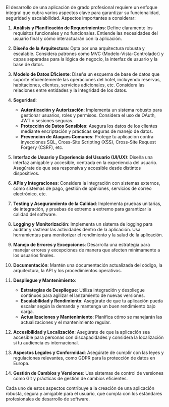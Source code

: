 El desarrollo de una aplicación de grado profesional requiere un enfoque integral que cubra varios aspectos clave para garantizar su funcionalidad, seguridad y escalabilidad. Aspectos importantes a considerar:

1. **Análisis y Planificación de Requerimientos**: Define claramente los requisitos funcionales y no funcionales. Entiende las necesidades del usuario final y cómo interactuarán con la aplicación.

2. **Diseño de la Arquitectura**: Opta por una arquitectura robusta y escalable. Considera patrones como MVC (Modelo-Vista-Controlador) y capas separadas para la lógica de negocio, la interfaz de usuario y la base de datos.

3. **Modelo de Datos Eficiente**: Diseña un esquema de base de datos que soporte eficientemente las operaciones del hotel, incluyendo reservas, habitaciones, clientes, servicios adicionales, etc. Considera las relaciones entre entidades y la integridad de los datos.

4. **Seguridad**:
   - **Autenticación y Autorización**: Implementa un sistema robusto para gestionar usuarios, roles y permisos. Considera el uso de OAuth, JWT o sesiones seguras.
   - **Protección de Datos Sensibles**: Asegura los datos de los clientes mediante encriptación y prácticas seguras de manejo de datos.
   - **Prevención de Ataques Comunes**: Protege tu aplicación contra inyecciones SQL, Cross-Site Scripting (XSS), Cross-Site Request Forgery (CSRF), etc.

5. **Interfaz de Usuario y Experiencia del Usuario (UI/UX)**: Diseña una interfaz amigable y accesible, centrada en la experiencia del usuario. Asegúrate de que sea responsiva y accesible desde distintos dispositivos.

6. **APIs y Integraciones**: Considera la integración con sistemas externos, como sistemas de pago, gestión de opiniones, servicios de correo electrónico, etc.

7. **Testing y Aseguramiento de la Calidad**: Implementa pruebas unitarias, de integración, y pruebas de extremo a extremo para garantizar la calidad del software.

8. **Logging y Monitorización**: Implementa un sistema de logging para auditar y rastrear las actividades dentro de la aplicación. Usa herramientas para monitorizar el rendimiento y la salud de la aplicación.

9. **Manejo de Errores y Excepciones**: Desarrolla una estrategia para manejar errores y excepciones de manera que afecten mínimamente a los usuarios finales.

10. **Documentación**: Mantén una documentación actualizada del código, la arquitectura, la API y los procedimientos operativos.

11. **Despliegue y Mantenimiento**:
    - **Estrategias de Despliegue**: Utiliza integración y despliegue continuos para agilizar el lanzamiento de nuevas versiones.
    - **Escalabilidad y Rendimiento**: Asegúrate de que tu aplicación pueda escalar según la demanda y mantenga un buen rendimiento bajo carga.
    - **Actualizaciones y Mantenimiento**: Planifica cómo se manejarán las actualizaciones y el mantenimiento regular.

12. **Accesibilidad y Localización**: Asegúrate de que la aplicación sea accesible para personas con discapacidades y considera la localización si tu audiencia es internacional.

13. **Aspectos Legales y Conformidad**: Asegúrate de cumplir con las leyes y regulaciones relevantes, como GDPR para la protección de datos en Europa.

14. **Gestión de Cambios y Versiones**: Usa sistemas de control de versiones como Git y prácticas de gestión de cambios eficientes.

Cada uno de estos aspectos contribuye a la creación de una aplicación robusta, segura y amigable para el usuario, que cumpla con los estándares profesionales de desarrollo de software.